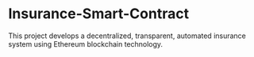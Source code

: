 # Insurance-Smart-Contract
This project develops a decentralized, transparent, automated insurance system using  Ethereum blockchain technology.
